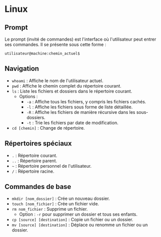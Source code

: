 # Linux

## Prompt

Le prompt (invité de commandes) est l'interface où l'utilisateur peut entrer ses commandes. Il se présente sous cette forme :
```
utilisateur@machine:chemin_actuel$
```

## Navigation

- `whoami` : Affiche le nom de l'utilisateur actuel.
- `pwd` : Affiche le chemin complet du répertoire courant.
- `ls` : Liste les fichiers et dossiers dans le répertoire courant.
  - Options :
    - `-a` : Affiche tous les fichiers, y compris les fichiers cachés.
    - `-l` : Affiche les fichiers sous forme de liste détaillée.
    - `-R` : Affiche les fichiers de manière récursive dans les sous-dossiers.
    - `-t` : Trie les fichiers par date de modification.
- `cd [chemin]` : Change de répertoire.

## Répertoires spéciaux

- `.` : Répertoire courant.
- `..` : Répertoire parent.
- `~` : Répertoire personnel de l'utilisateur.
- `/` : Répertoire racine.

## Commandes de base
- `mkdir [nom_dossier]` : Crée un nouveau dossier.
- `touch [nom_fichier]` : Crée un fichier vide.
- `rm nom_fichier` : Supprime un fichier.
  - Option : `-r` pour supprimer un dossier et tous ses enfants.
- `cp [source] [destination]` : Copie un fichier ou un dossier.
- `mv [source] [destination]` : Déplace ou renomme un fichier ou un dossier.